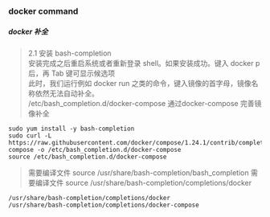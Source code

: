 ### docker command

##### docker 补全
> 2.1 安装 bash-completion  
> 安装完成之后重启系统或者重新登录 shell。如果安装成功。键入 docker p 后，再 Tab 键可显示候选项  
> 此时，我们运行例如 docker run 之类的命令，键入镜像的首字母，镜像名称依然无法自动补全。  
> /etc/bash_completion.d/docker-compose 通过docker-compose 完善镜像补全  
```shell script
sudo yum install -y bash-completion
sudo curl -L https://raw.githubusercontent.com/docker/compose/1.24.1/contrib/completion/bash/docker-compose -o /etc/bash_completion.d/docker-compose
source /etc/bash_completion.d/docker-compose
```

> 需要编译文件 source /usr/share/bash-completion/bash_completion
> 需要编译文件 source /usr/share/bash-completion/completions/docker
```shell script
/usr/share/bash-completion/completions/docker
/usr/share/bash-completion/completions/docker-compose
```
